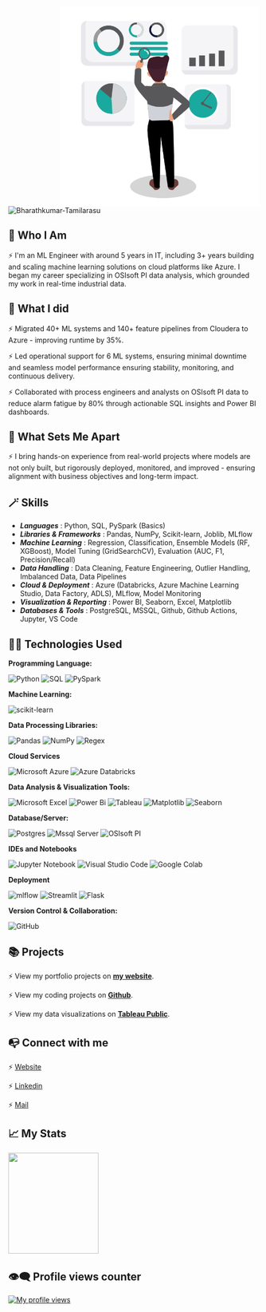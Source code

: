 <img align="right" alt="Data Analyst" width="400" src="https://github.com/Bharathkumar-Tamilarasu/Bharathkumar-Tamilarasu/blob/main/Data%20Analyst_2.gif">

<p align="left"> <img src="https://komarev.com/ghpvc/?username=bharathkumar-tamilarasu&label=Profile%20views&color=0e75b6&style=flat" alt="Bharathkumar-Tamilarasu" /> </p>

## 👤 Who I Am

⚡️ I'm an ML Engineer with around 5 years in IT, including 3+ years building and scaling machine learning solutions on cloud platforms like Azure. I began my career specializing in OSIsoft PI data analysis, which grounded my work in real-time industrial data.


## 💼 What I did

⚡ Migrated 40+ ML systems and 140+ feature pipelines from Cloudera to Azure - improving runtime by 35%.

⚡ Led operational support for 6 ML systems, ensuring minimal downtime and seamless model performance ensuring stability, monitoring, and continuous delivery.

⚡ Collaborated with process engineers and analysts on OSIsoft PI data to reduce alarm fatigue by 80% through actionable SQL insights and Power BI dashboards.

## 💎 What Sets Me Apart 

⚡ I bring hands-on experience from real-world projects where models are not only built, but rigorously deployed, monitored, and improved - ensuring alignment with business objectives and long-term impact.

## 🪄 Skills

* ***Languages*** : Python, SQL, PySpark (Basics)
* ***Libraries & Frameworks*** : Pandas, NumPy, Scikit-learn, Joblib, MLflow
* ***Machine Learning*** : Regression, Classification, Ensemble Models (RF, XGBoost), Model Tuning (GridSearchCV), Evaluation (AUC, F1, Precision/Recall)
* ***Data Handling*** : Data Cleaning, Feature Engineering, Outlier Handling, Imbalanced Data, Data Pipelines
* ***Cloud & Deployment*** : Azure (Databricks, Azure Machine Learning Studio, Data Factory, ADLS), MLflow, Model Monitoring
* ***Visualization & Reporting*** : Power BI, Seaborn, Excel, Matplotlib
* ***Databases & Tools*** : PostgreSQL, MSSQL, Github, Github Actions, Jupyter, VS Code

## 👨‍💻  Technologies Used

**Programming Language:**

![Python](https://img.shields.io/badge/Python-3670A0?style=flat-square&logo=python&logoColor=ffdd54)
![SQL](https://img.shields.io/badge/SQL-07405E?style=flat-square&logo=sqlite&logoColor=white)
![PySpark](https://img.shields.io/badge/PySpark-e6e4e4?style=flat-square&logo=apachespark&logoColor=orange)

**Machine Learning:**

![scikit-learn](https://img.shields.io/badge/SciKit--Learn-%23F7931E.svg?style=flat-square&logo=scikit-learn&logoColor=white)

**Data Processing Libraries:**

![Pandas](https://img.shields.io/badge/Pandas-%23150458.svg?style=flat-square&logo=pandas&logoColor=white)
![NumPy](https://img.shields.io/badge/Numpy-%23013243.svg?style=flat-square&logo=numpy&logoColor=white)
![Regex](https://img.shields.io/badge/Regex-64029a.svg?style=flat-square&logo=python&logoColor=white)

**Cloud Services**

![Microsoft Azure](https://img.shields.io/badge/Microsoft%20Azure-0089D6?style=flat-square&logo=accusoft&logoColor=white)
![Azure Databricks](https://img.shields.io/badge/Azure%20Databricks-FF3621?style=flat-square&logo=Databricks&logoColor=white)

**Data Analysis & Visualization Tools:**

![Microsoft Excel](https://img.shields.io/badge/Microsoft_Excel-217346?style=flat-square&logo=googlesheets&logoColor=white)
![Power Bi](https://img.shields.io/badge/Power%20BI-F2C811?style=flat-square&logo=googleanalytics&logoColor=black)
![Tableau](https://img.shields.io/badge/Tableau-E97627?style=flat-square&logo=Tableau&logoColor=white)
![Matplotlib](https://img.shields.io/badge/Matplotlib-11557c.svg?style=flat-square&logo=plotly&logoColor=white)
![Seaborn](https://img.shields.io/badge/Seaborn-7db0bc.svg?style=flat-square&logo=pypi&logoColor=white)

**Database/Server:**

![Postgres](https://img.shields.io/badge/PostgreSQL-%23316192.svg?style=flat-square&logo=postgresql&logoColor=white)
![Mssql Server](https://img.shields.io/badge/Microsoft%20SQL%20Server-CC2927?style=flat-square&logo=zaim&logoColor=white)
![OSIsoft PI](https://img.shields.io/badge/-OSIsoft%20PI-0171bb?style=flat-square&logo=pinetwork&logoColor=white)

**IDEs and Notebooks**

![Jupyter Notebook](https://img.shields.io/badge/Jupyter-%23FA0F00.svg?style=flat-square&logo=jupyter&logoColor=white)
![Visual Studio Code](https://img.shields.io/badge/Visual%20Studio%20Code-0078d7.svg?style=flat-square&logo=visual-studio-code&logoColor=white)
![Google Colab](https://img.shields.io/badge/Google%20Colab-F9AB00?style=flat-square&logo=googlecolab&color=525252)

**Deployment**

![mlflow](https://img.shields.io/badge/MLflow-%23d9ead3.svg?style=flat-square&logo=mlflow&logoColor=blue)
![Streamlit](https://img.shields.io/badge/Streamlit-FF4B4B.svg?style=flat-square&logo=streamlit&logoColor=white)
![Flask](https://img.shields.io/badge/flask-%23000.svg?style=flat-square&logo=flask&logoColor=white)

**Version Control & Collaboration:**

![GitHub](https://img.shields.io/badge/GIThub-%23121011.svg?style=flat-square&logo=github&logoColor=white)


## 📚 Projects

⚡️ View my portfolio projects on [**my website**](https://www.datascienceportfol.io/bharathkumar_t).

⚡️ View my coding projects on [**Github**](https://github.com/Bharathkumar-Tamilarasu?tab=repositories).

⚡️ View my data visualizations on [**Tableau Public**](https://public.tableau.com/app/profile/bharathkumar.tamilarasu/vizzes).

## 📭 Connect with me

⚡️ [Website](https://www.datascienceportfol.io/bharathkumar_t)

⚡️ [Linkedin](https://www.linkedin.com/in/bharathkumartamilarasu/)

⚡️ [Mail](mailto:bharathkumar.t.17@gmail.com)
  

## 📈 My Stats

<div>
      <img style="zoom:100%" src=https://github-readme-stats.vercel.app/api?username=bharathkumar-tamilarasu&show_icons=true&theme=transparent height=202, width=60% />
</div>

## 👁️‍🗨️ Profile views counter 

[![My profile views](https://u8views.com/api/v1/github/profiles/7869344/views/day-week-month-total-count.svg)](https://u8views.com/github/bharathkumar-tamilarasu)

